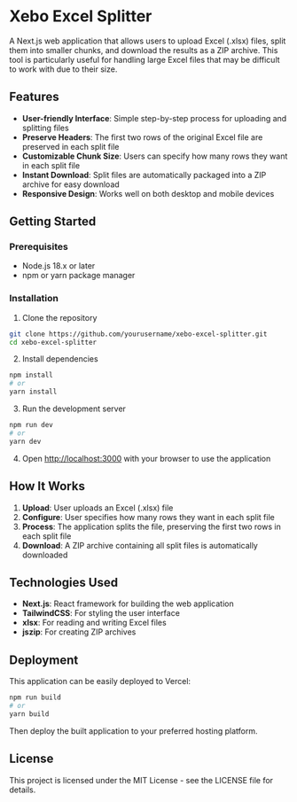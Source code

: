 # Xebo Excel Splitter

A Next.js web application that allows users to upload Excel (.xlsx) files, split them into smaller chunks, and download the results as a ZIP archive. This tool is particularly useful for handling large Excel files that may be difficult to work with due to their size.

## Features

- **User-friendly Interface**: Simple step-by-step process for uploading and splitting files
- **Preserve Headers**: The first two rows of the original Excel file are preserved in each split file
- **Customizable Chunk Size**: Users can specify how many rows they want in each split file
- **Instant Download**: Split files are automatically packaged into a ZIP archive for easy download
- **Responsive Design**: Works well on both desktop and mobile devices

## Getting Started

### Prerequisites

- Node.js 18.x or later
- npm or yarn package manager

### Installation

1. Clone the repository

```bash
git clone https://github.com/yourusername/xebo-excel-splitter.git
cd xebo-excel-splitter
```

2. Install dependencies

```bash
npm install
# or
yarn install
```

3. Run the development server

```bash
npm run dev
# or
yarn dev
```

4. Open [http://localhost:3000](http://localhost:3000) with your browser to use the application

## How It Works

1. **Upload**: User uploads an Excel (.xlsx) file
2. **Configure**: User specifies how many rows they want in each split file
3. **Process**: The application splits the file, preserving the first two rows in each split file
4. **Download**: A ZIP archive containing all split files is automatically downloaded

## Technologies Used

- **Next.js**: React framework for building the web application
- **TailwindCSS**: For styling the user interface
- **xlsx**: For reading and writing Excel files
- **jszip**: For creating ZIP archives

## Deployment

This application can be easily deployed to Vercel:

```bash
npm run build
# or
yarn build
```

Then deploy the built application to your preferred hosting platform.

## License

This project is licensed under the MIT License - see the LICENSE file for details.
